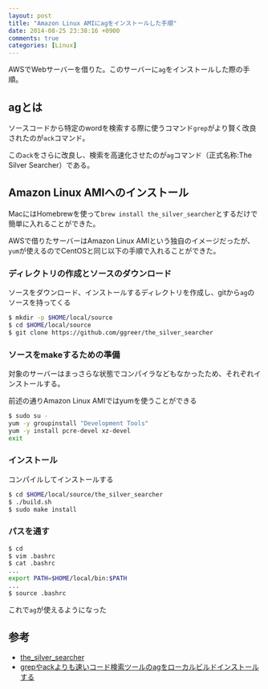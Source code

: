 ```yaml
---
layout: post
title: "Amazon Linux AMIにagをインストールした手順"
date: 2014-08-25 23:38:16 +0900
comments: true
categories: [Linux]
---
```

AWSでWebサーバーを借りた。このサーバーに```ag```をインストールした際の手順。

## agとは
ソースコードから特定のwordを検索する際に使うコマンド```grep```がより賢く改良されたのが```ack```コマンド。

この```ack```をさらに改良し、検索を高速化させたのが```ag```コマンド（正式名称:The Silver Searcher）である。

## Amazon Linux AMIへのインストール
MacにはHomebrewを使って```brew install the_silver_searcher```とするだけで簡単に入れることができた。

AWSで借りたサーバーはAmazon Linux AMIという独自のイメージだったが、```yum```が使えるのでCentOSと同じ以下の手順で入れることができた。

### ディレクトリの作成とソースのダウンロード
ソースをダウンロード、インストールするディレクトリを作成し、gitから```ag```のソースを持ってくる
```bash
$ mkdir -p $HOME/local/source
$ cd $HOME/local/source
$ git clone https://github.com/ggreer/the_silver_searcher
```

### ソースをmakeするための準備
対象のサーバーはまっさらな状態でコンパイラなどもなかったため、それぞれインストールする。

前述の通りAmazon Linux AMIではyumを使うことができる
```bash
$ sudo su -
yum -y groupinstall "Development Tools"
yum -y install pcre-devel xz-devel
exit
```

### インストール
コンパイルしてインストールする
```bash
$ cd $HOME/local/source/the_silver_searcher
$ ./build.sh
$ sudo make install
```

### パスを通す
```bash
$ cd
$ vim .bashrc
$ cat .bashrc
...
export PATH=$HOME/local/bin:$PATH
...
$ source .bashrc
```
これで```ag```が使えるようになった

## 参考
* [the_silver_searcher](https://github.com/ggreer/the_silver_searcher)
* [grepやackよりも速いコード検索ツールのagをローカルビルドインストールする](http://qiita.com/sifue/items/55d0c5c11a0571af3b8e)
